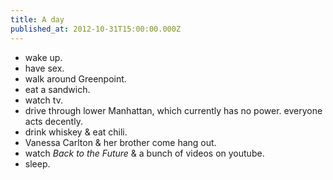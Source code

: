 ```yaml
---
title: A day
published_at: 2012-10-31T15:00:00.000Z
---
```


- wake up.
- have sex.
- walk around Greenpoint.
- eat a sandwich.
- watch tv.
- drive through lower Manhattan, which currently has no power. everyone acts
  decently.
- drink whiskey & eat chili.
- Vanessa Carlton & her brother come hang out.
- watch <em>Back to the Future</em> & a bunch of videos on youtube.
- sleep.
